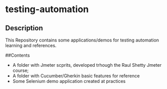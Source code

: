 # testing-automation

## Description
This Repository contains some applications/demos for testing automation learning and references.

##Contents
- A folder with Jmeter scprits, developed trhough the Raul Shetty Jmeter course;
- A folder with Cucumber/Gherkin basic features for reference
- Some Selenium demo application created at practices

